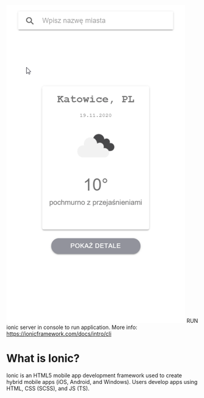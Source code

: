 ![](appgif.gif)
RUN ionic server in console to run application.
More info:
https://ionicframework.com/docs/intro/cli
<h1>What is Ionic?</h1>
Ionic is an HTML5 mobile app development framework used to create hybrid mobile apps (iOS, Android, and Windows). Users develop apps using HTML, CSS (SCSS), and JS (TS).


